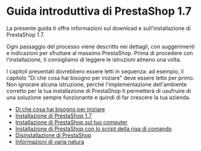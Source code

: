 # Guida introduttiva di PrestaShop 1.7

La presente guida ti offre informazioni sul download e sull'installazione di PrestaShop 1.7.

Ogni passaggio del processo viene descritto nei dettagli, con suggerimenti e indicazioni per sfruttare al massimo PrestaShop. Prima di procedere con l'installazione, ti consigliamo di leggere le istruzioni almeno una volta.

I capitoli presentati dovrebbero essere letti in sequenza: ad esempio, il capitolo "Di che cosa hai bisogno per iniziare" deve essere letto per primo. Non ignorare alcuna istruzione, perché l'implementazione dell'ambiente corretto per la tua installazione di PrestaShop ti permetterà di usufruire di una soluzione sempre funzionante e quindi di far crescere la tua azienda.

* [Di che cosa hai bisogno per iniziare](di-che-cosa-hai-bisogno-per-iniziare.md)
* [Installazione di PrestaShop 1.7](installazione-di-prestashop-1.7.md)
* [Installazione di PrestaShop sul tuo computer](installazione-di-prestashop-sul-tuo-computer.md)
* [Installazione di PrestaShop con lo script della riga di comando](installazione-di-prestashop-con-lo-script-della-riga-di-comando.md)
* [Disinstallazione di PrestaShop](disinstallazione-di-prestashop.md)
* [Informazioni di varia natura](informazioni-di-varia-natura.md)

